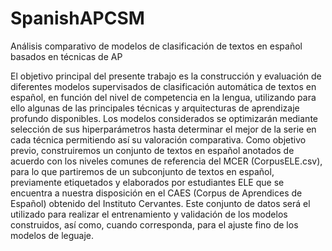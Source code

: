 # SpanishAPCSM
Análisis comparativo de modelos de clasificación de textos en español basados en técnicas de AP

El objetivo principal del presente trabajo es la construcción y evaluación de diferentes modelos supervisados de clasificación automática de textos en español, en función del nivel de competencia en la lengua, utilizando para ello algunas de las principales técnicas y arquitecturas de aprendizaje profundo disponibles. Los modelos considerados se optimizarán mediante selección de sus hiperparámetros hasta determinar el mejor de la serie en cada técnica permitiendo así su valoración comparativa.
Como objetivo previo, construiremos un conjunto de textos en español anotados de acuerdo con los niveles comunes de referencia del MCER (CorpusELE.csv), para lo que partiremos de un subconjunto de textos en español, previamente etiquetados y elaborados por estudiantes ELE que se encuentra a nuestra disposición en el CAES (Corpus de Aprendices de Español) obtenido del Instituto Cervantes. Este conjunto de datos será el utilizado para realizar el entrenamiento y validación de los modelos construidos, así como, cuando corresponda, para el ajuste fino de los modelos de leguaje.
